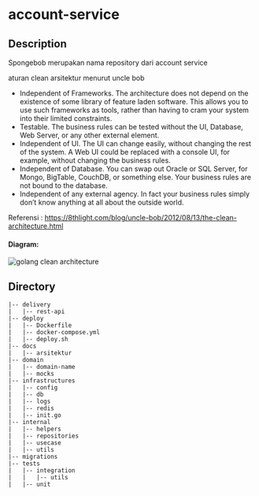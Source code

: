 # account-service

## Description

Spongebob merupakan nama repository dari account service

aturan clean arsitektur menurut uncle bob

- Independent of Frameworks. The architecture does not depend on the existence of some library of feature laden software. This allows you to use such frameworks as tools, rather than having to cram your system into their limited constraints.
- Testable. The business rules can be tested without the UI, Database, Web Server, or any other external element.
- Independent of UI. The UI can change easily, without changing the rest of the system. A Web UI could be replaced with a console UI, for example, without changing the business rules.
- Independent of Database. You can swap out Oracle or SQL Server, for Mongo, BigTable, CouchDB, or something else. Your business rules are not bound to the database.
- Independent of any external agency. In fact your business rules simply don’t know anything at all about the outside world.

Referensi : https://8thlight.com/blog/uncle-bob/2012/08/13/the-clean-architecture.html

#### Diagram:

![golang clean architecture](https://github.com/DueIt-Jasanya-Aturuang/spongebob/blob/rama/REFACTOR/testing-usecase/docs/arsitektur/clean-arsitektur.png)

## Directory

```
|-- delivery
|   |-- rest-api
|-- deploy
|   |-- Dockerfile
|   |-- docker-compose.yml
|   |-- deploy.sh
|-- docs
|   |-- arsitektur
|-- domain
|   |-- domain-name
|   |-- mocks
|-- infrastructures
|   |-- config
|   |-- db
|   |-- logs
|   |-- redis
|   |-- init.go
|-- internal
|   |-- helpers
|   |-- repositories
|   |-- usecase
|   |-- utils
|-- migrations
|-- tests
|   |-- integration
|   |   |-- utils
|   |-- unit
```

